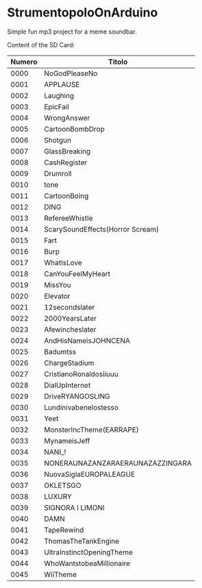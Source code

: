 # StrumentopoloOnArduino
Simple fun mp3 project for a meme soundbar.

Content of the SD Card:

| Numero | Titolo |
|--------|--------|
| 0000   | NoGodPleaseNo |
| 0001   | APPLAUSE |
| 0002   | Laughing |
| 0003   | EpicFail |
| 0004   | WrongAnswer |
| 0005   | CartoonBombDrop |
| 0006   | Shotgun |
| 0007   | GlassBreaking |
| 0008   | CashRegister |
| 0009   | Drumroll |
| 0010   | tone |
| 0011   | CartoonBoing |
| 0012   | DING |
| 0013   | RefereeWhistle |
| 0014   | ScarySoundEffects(Horror Scream) |
| 0015   | Fart |
| 0016   | Burp |
| 0017   | WhatIsLove |
| 0018   | CanYouFeelMyHeart |
| 0019   | MissYou |
| 0020   | Elevator |
| 0021   | 12secondslater |
| 0022   | 2000YearsLater |
| 0023   | Afewincheslater |
| 0024   | AndHisNameisJOHNCENA |
| 0025   | Badumtss |
| 0026   | ChargeStadium |
| 0027   | CristianoRonaldosiiuuu |
| 0028   | DialUpInternet |
| 0029   | DriveRYANGOSLING |
| 0030   | Lundinivabenelostesso |
| 0031   | Yeet |
| 0032   | MonsterIncTheme(EARRAPE) |
| 0033   | MynameisJeff |
| 0034   | NANI_! |
| 0035   | NONERAUNAZANZARAERAUNAZAZZINGARA |
| 0036   | NuovaSiglaEUROPALEAGUE |
| 0037   | OKLETSGO |
| 0038   | LUXURY |
| 0039   | SIGNORA I LIMONI |
| 0040   | DAMN |
| 0041   | TapeRewind |
| 0042   | ThomasTheTankEngine |
| 0043   | UltraInstinctOpeningTheme |
| 0044   | WhoWantstobeaMillionaire |
| 0045   | WiiTheme |

